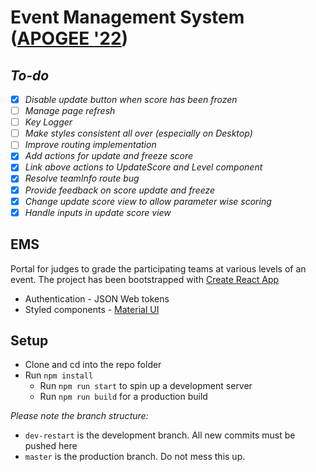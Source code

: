 # Event Management System ([APOGEE '22](https://bits-apogee.org/))   

## _To-do_
  - [x] _Disable update button when score has been frozen_
  - [ ] _Manage page refresh_
  - [ ] _Key Logger_
  - [ ] _Make styles consistent all over (especially on Desktop)_
  - [ ] _Improve routing implementation_
  - [x] _Add actions for update and freeze score_
  - [x] _Link above actions to UpdateScore and Level component_
  - [x] _Resolve teamInfo route bug_
  - [x] _Provide feedback on score update and freeze_
  - [x] _Change update score view to allow parameter wise scoring_
  - [x] _Handle inputs in update score view_

## EMS

Portal for judges to grade the participating teams at various levels of an event. The project has been bootstrapped with [Create React App](https://github.com/facebook/create-react-app)
- Authentication - JSON Web tokens
- Styled components - [Material UI](https://material-ui.com/)

## Setup
- Clone and cd into the repo folder
- Run `npm install`
  - Run `npm run start` to spin up a development server
  - Run `npm run build` for a production build

_Please note the branch structure:_
  - `dev-restart` is the development branch. All new commits must be pushed here
  - `master` is the production branch. Do not mess this up.

